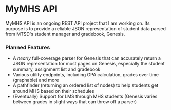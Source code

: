 # MyMHS API
MyMHS API is an ongoing REST API project that I am working on. Its purpose is to provide a reliable JSON representation of student data parsed from MTSD's student manager and gradebook, Genesis.

### Planned Features
- A *nearly* full-coverage parser for Genesis that can accurately return a JSON representation for most pages on Genesis, especially the student summary, assignment list and gradebook
- Various utility endpoints, including GPA calculation, grades over time (graphable) and more
- A pathfinder (returning an ordered list of nodes) to help students get around MHS based on their schedules
- (Eventually) Support for LMS through MHS students (Genesis varies between grades in slight ways that can throw off a parser)
